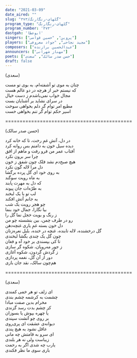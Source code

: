 ```yaml
---
date: "2021-03-09"
date_aired: ""
slug: "گلهای-رنگارنگ/۳۷۳"
program_type: "گلهای-رنگارنگ"
program_number: '۳۷۳'
dastgah: 'ابوعطا'
singers: ["پروین", "حسین قوامی"]
players: ["مجید نجاحی", "جواد معروفی"]
composers: ["عبدالحسین برازنده"]
announcers: ["مهناز شهرانی"]
poets: ["حسن صدر سالک", "سعدی"]
draft: false
---
```


(سعدی)  

چنان به موی تو آشفته‌ام، به بوی تو مست  
که نیستم خبر از هرچه در دو عالم هست  
مجال خواب نمی‌باشدم ز دست خیال  
در سرای نشاید بر آشنایان بست  
مطیع امر توام گر دلم بخواهی سوخت  
اسیر حکم توام گر تنم بخواهی خست  

============================================  

(حسن صدر سالک)  

در دل، آتشِ غمِ رخت، تا که خانه کرد  
دیده سیل خون به دامنم بس روانه کرد  
آفتاب عمر من فرو رفت و ماهم از افق  
چرا سر برون نکرد  
هیچ صبح‌دم نشد فلک چون شفق ز خون  
دل مرا لاله گون نكرد  
به روی خود ای گل پرده برگشا  
به ماه رویت سوگند  
که دل به مهرت پابند  
به طرّه‌ات جان پیوند  
لب تو با یک لبخند  
به جانم آتش افکند  
چو هجر رویت یک شب  
بیا نگارا، جمال خود بنما  
ز رنگ و بویت خجل نما گل را  
رو در طرف چمن، بین بنشسته چو من  
دل خون بسته غمِ یاری غنچه‌دهن  
گل درخشنده، لاله تابنده، غنچه در خنده، بلبل نعره‌زنان  
چون گل یک چندی بگشا لبخندی  
تا کی بپسندی بر خود آه و فغان  
ز جور مه‌رویان، شکوه گر سازی  
ز گردش گردون، شکوه آغازی  
دور از آن گل، نغمه پردازی  
هم‌چون سالک، نقد جان بازی  

============================================  

(سعدی)  

ای زلف تو هر خمی کمندی  
چشمت به کرشمه چشم بندی  
مخرام بدین صفت مبادا  
کز چشم بدت رسد گزندی  
یا چهره بپوش یا بسوزان  
بر روی چو آتشت سپندی  
دیوانه‌ی عشقت ای پری‌روی  
عاقل نشود به هیچ پندی  
ای سرو به قامتش چه مانی  
زیباست ولی نه هر بلندی  
یارب چه شدی اگر به رحمت  
باری سوی ما نظر فکندی  
